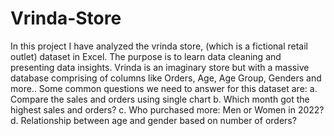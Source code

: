 # Vrinda-Store
In this project I have analyzed the vrinda store, (which is a fictional retail outlet) dataset in Excel. The purpose is to learn data cleaning and presenting data insights.
Vrinda is an imaginary store but with a massive database comprising of columns like Orders, Age, Age Group, Genders and more..
Some common questions we need to answer for this dataset are:
  a. Compare the sales and orders using single chart
  b. Which month got the highest sales and orders?
  c. Who purchased more: Men or Women in 2022?
  d. Relationship between age and gender based on number of orders?
